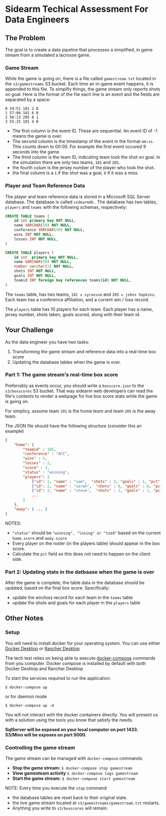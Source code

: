 
# Sidearm Techical Assessment For Data Engineers

## The Problem

The goal is to create a data pipeline that processes a simplified, in game stream from a simulated a lacrosse game.

### Game Stream 

While the game is going on, there is a file called `gamestream.txt` located in the  `s3/gamestreams` S3 bucket. Each time an in-game event happens, it is appended to this file.
To simplify things, the game stream only reports shots on goal. Here is the format of the file each line is an event and the fields are separated by a space:

```
0 59:51 101 2 0
1 57:06 101 6 0
2 56:13 205 8 1
3 55:25 101 4 0
```

- The first column is the event ID. These are sequential. An event ID of -1 means the game is over.
- The second column is the timestamp of the event in the format `mm:ss`. This counts down to 00:00. For example the first event occured 9 seconds into the game.
- The third column is the team ID, indicating team took the shot on goal. In the simulation there are only two teams, `101` and `205`.
- the fourth colum is the jersey number of the player who took the shot.
- the final column is a `1` if the shot was a goal, `0` if it was a miss.

### Player and Team Reference Data

The player and team reference data is stored in a Microsoft SQL Server database.  The database is called `sidearmdb` . The database has two tables, `players` and `teams` with the following schemas, respectively:

```sql
CREATE TABLE teams (
    id int primary key NOT NULL,
    name VARCHAR(50) NOT NULL,
    conference VARCHAR(50) NOT NULL,
    wins INT NOT NULL,
    losses INT NOT NULL,
)

CREATE TABLE players (
    id int  primary key NOT NULL,
    name VARCHAR(50) NOT NULL,
    number varchar(3) NOT NULL,
    shots INT NOT NULL,
    goals INT NOT NULL,
    teamid INT foreign key references teams(id) NOT NULL,
)
```

The `teams` table, has two teams, `101 = syracuse` and `205 = johns hopkins`.  Each team has a conference affiliation, and a current win / loss record.

The `players` table has 10 players for each team. Each player has a name, jersey number, shots taken, goals scored, along with their team id.

## Your Challenge

As the data engineer you have two tasks:

1. Transforming the game stream and reference data into a real-time box score
2. Updating the database tables when the game is over.

### Part 1: The game stream's real-time box score

Preferrably as events occur, you should write a `boxscore.json` to the `s3/boxscores` S3 bucket. That way sidearm web developers can read the file's contents to render a webpage for live box score stats while the game is going on.

For simplicy, assume team `101` is the home team and team `205` is the away team.  

The JSON file should have the following structure (consider this an example)

```json
{
    "home": {
        "teamid" : 105,
        "conference" : "ACC",
        "wins" : 5,
        "losses" : 2,
        "score" : 3,
        "status" : "winning",
        "players": [
            {"id": 1, "name" : "sam",  "shots" : 3, "goals" : 1, "pct" : 0.33 },
            {"id": 2, "name" : "sarah",  "shots" : 0, "goals" : 0, "pct" : 0.00 },
            {"id": 3, "name" : "steve",  "shots" : 1, "goals" : 1, "pct" : 1.00 },
            ...
        ]
    },
    "away": { ... }
}
```

NOTES:

- `"status"` should be `"winning", "losing" or "tied"` based on the current `home.score` and `away.score`
- Every player on the roster (in the players table) should appear in the box score.
- Calculate the `pct` field so this does not need to happen on the client side.

### Part 2: Updating stats in the datbaase when the game is over

After the game is complete, the table data in the database should be updated, based on the final box score. Specifically:
- update the win/loss record for each team in the `teams` table
- update the shots and goals for each player in the `players` table

## Other Notes

### Setup
You will need to install docker for your operating system. You can use either [Docker Desktop](https://www.docker.com/products/docker-desktop/) or [Rancher Desktop](https://rancherdesktop.io/)

The tech test relies on being able to execute [docker-compose](https://docs.docker.com/compose/) commands from you computer. Docker compose is installed by default with both Docker Desktop and Rancher Desktop

To start the services required to run the application:

```
$ docker-compose up
```

or for daemon mode

```
$ docker-compose up -d 
```

You will not interact with the docker containers directly. You will present us with a solution using the tools you know that satisfy the needs. 

**SqlServer will be exposed on your local computer on port 1433.  
S3/Mino will be exposes on port 9000.**

### Controlling the game stream

The game stream can be managed with `docker-compose` commands:

- **Stop the game stream:** `$ docker-compose stop gamestream`
- **View gamesteam activity** `$ docker-compose logs gamestream`
- **Start the game stream:** `$ docker-compose start gamestream`


NOTE: Every time you execute the `stop` command:
- the database tables are reset back to their original state.
- the live game stream located at `s3/gamestreams/gamestream.txt` restarts.
- Anything you write to `s3/boxscores` will remain.

